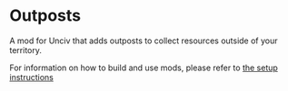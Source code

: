 # Outposts

A mod for Unciv that adds outposts to collect resources outside of your territory.

For information on how to build and use mods, please refer to [the setup instructions](https://yairm210.github.io/Unciv/Modders/Making-a-new-Civilization/)

